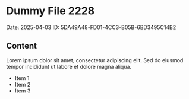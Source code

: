# Dummy File 2228

Date: 2025-04-03
ID: 5DA49A48-FD01-4CC3-B05B-6BD3495C14B2

## Content

Lorem ipsum dolor sit amet, consectetur adipiscing elit.
Sed do eiusmod tempor incididunt ut labore et dolore magna aliqua.

* Item 1
* Item 2
* Item 3
